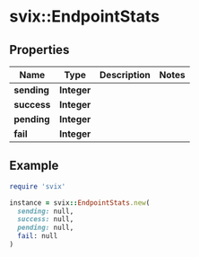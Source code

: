 # svix::EndpointStats

## Properties

| Name | Type | Description | Notes |
| ---- | ---- | ----------- | ----- |
| **sending** | **Integer** |  |  |
| **success** | **Integer** |  |  |
| **pending** | **Integer** |  |  |
| **fail** | **Integer** |  |  |

## Example

```ruby
require 'svix'

instance = svix::EndpointStats.new(
  sending: null,
  success: null,
  pending: null,
  fail: null
)
```

